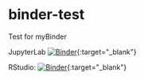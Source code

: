 # binder-test
Test for myBinder

JupyterLab [![Binder](https://mybinder.org/badge_logo.svg)](https://mybinder.org/v2/gh/tweyde/binder-test/HEAD){:target="_blank"} 

RStudio: [![Binder](https://mybinder.org/badge_logo.svg)](https://mybinder.org/v2/gh/tweyde/binder-test/HEAD?urlpath=rstudio){:target="_blank"}
